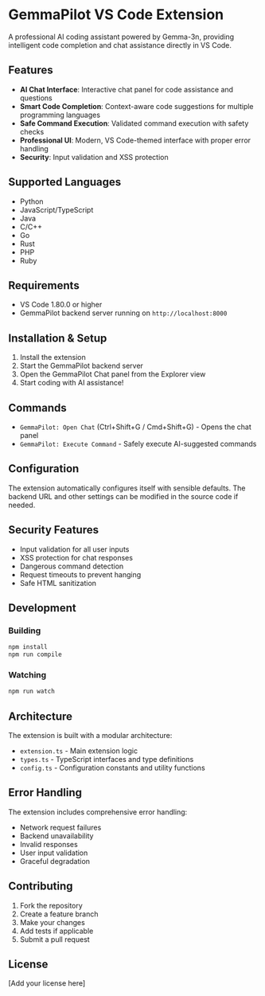 # GemmaPilot VS Code Extension

A professional AI coding assistant powered by Gemma-3n, providing intelligent code completion and chat assistance directly in VS Code.

## Features

- **AI Chat Interface**: Interactive chat panel for code assistance and questions
- **Smart Code Completion**: Context-aware code suggestions for multiple programming languages
- **Safe Command Execution**: Validated command execution with safety checks
- **Professional UI**: Modern, VS Code-themed interface with proper error handling
- **Security**: Input validation and XSS protection

## Supported Languages

- Python
- JavaScript/TypeScript
- Java
- C/C++
- Go
- Rust
- PHP
- Ruby

## Requirements

- VS Code 1.80.0 or higher
- GemmaPilot backend server running on `http://localhost:8000`

## Installation & Setup

1. Install the extension
2. Start the GemmaPilot backend server
3. Open the GemmaPilot Chat panel from the Explorer view
4. Start coding with AI assistance!

## Commands

- `GemmaPilot: Open Chat` (Ctrl+Shift+G / Cmd+Shift+G) - Opens the chat panel
- `GemmaPilot: Execute Command` - Safely execute AI-suggested commands

## Configuration

The extension automatically configures itself with sensible defaults. The backend URL and other settings can be modified in the source code if needed.

## Security Features

- Input validation for all user inputs
- XSS protection for chat responses
- Dangerous command detection
- Request timeouts to prevent hanging
- Safe HTML sanitization

## Development

### Building

```bash
npm install
npm run compile
```

### Watching

```bash
npm run watch
```

## Architecture

The extension is built with a modular architecture:

- `extension.ts` - Main extension logic
- `types.ts` - TypeScript interfaces and type definitions
- `config.ts` - Configuration constants and utility functions

## Error Handling

The extension includes comprehensive error handling:

- Network request failures
- Backend unavailability
- Invalid responses
- User input validation
- Graceful degradation

## Contributing

1. Fork the repository
2. Create a feature branch
3. Make your changes
4. Add tests if applicable
5. Submit a pull request

## License

[Add your license here]
